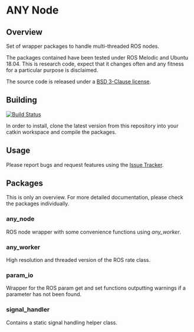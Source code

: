 # ANY Node

## Overview

Set of wrapper packages to handle multi-threaded ROS nodes.

The packages contained have been tested under ROS Melodic and Ubuntu 18.04. This is research code, expect that it changes often and any fitness for a particular purpose is disclaimed.

The source code is released under a [BSD 3-Clause license](LICENSE).

## Building

[![Build Status](https://ci.leggedrobotics.com/buildStatus/icon?job=bitbucket_leggedrobotics/any_node/master)](https://ci.leggedrobotics.com/job/bitbucket_leggedrobotics/job/any_node/job/master/)

In order to install, clone the latest version from this repository into your catkin workspace and compile the packages.

## Usage

Please report bugs and request features using the [Issue Tracker](https://bitbucket.org/leggedrobotics/any_node/issues).

## Packages

This is only an overview. For more detailed documentation, please check the packages individually.


### any_node

ROS node wrapper with some convenience functions using *any_worker*.

### any_worker

High resolution and threaded version of the ROS rate class.

### param_io

Wrapper for the ROS param get and set functions outputting warnings if a parameter has not been found.

### signal_handler

Contains a static signal handling helper class.



